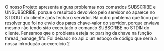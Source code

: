 O nosso Projeto apresenta alguns problemas nos comandos SUBSCRIBE e UNSUBSCRIBE, porque o resultado devolvido pelo servidor só aparece no STDOUT do cliente após fechar o servidor. 
Há outro problema que ficou por resolver que foi no envio dos pares chave-valor do servidor, porque enviava mesmo não tendo sido executado o comando SUBSCRIBE no STDIN do cliente.
Pensamos que o problema esteja no parsing da chave na função thread_manage_fifo.
Foi deixado no api.c um esboço de código que seria a nossa introdução ao exercício 2
